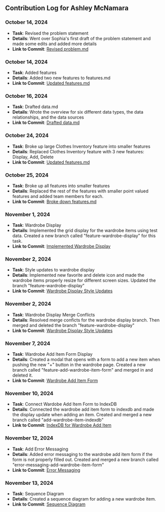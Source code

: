 ## Contribution Log for Ashley McNamara

### October 14, 2024
- **Task**: Revised the problem statement
- **Details**: Went over Sophia's first draft of the problem statement and made some edits and added more details
- **Link to Commit**: [Revised problem.md](https://github.com/nhan0504/CS326/commit/85534ba1dc992358ae6ff457300a44ac80cfbb02)

### October 14, 2024
- **Task**: Added features
- **Details**: Added two new features to features.md
- **Link to Commit**: [Updated features.md](https://github.com/nhan0504/CS326/commit/40f17e71fd9af1e581eec09fe8f057289f5a126b)

### October 16, 2024
- **Task**: Drafted data.md
- **Details**: Wrote the overview for six different data types, the data relationships, and the data sources 
- **Link to Commit**: [Drafted data.md](https://github.com/nhan0504/CS326/commit/1a4b437f153d5906a13a9f49570929917df82956)

### October 24, 2024
- **Task**: Broke up large Clothes Inventory feature into smaller features
- **Details**: Replaced Clothes Inventory feature with 3 new features: Display, Add, Delete 
- **Link to Commit**: [Updated features.md](https://github.com/nhan0504/CS326/commit/877223ced608e7f2be58245c86b359e5d7289b72)

### October 25, 2024
- **Task**: Broke up all features into smaller features
- **Details**: Replaced the rest of the features with smaller point valued features and added team members for each. 
- **Link to Commit**: [Broke down features.md](https://github.com/nhan0504/CS326/pull/4/commits/b190234f69ee45c60caa8d6357937dd0046243eb)

### November 1, 2024
- **Task**: Wardrobe Display
- **Details**: Implemented the grid display for the wardrobe items using test data. Created a new branch called "feature-wardrobe-display" for this task. 
- **Link to Commit**: [Implemented Wardrobe Display](https://github.com/nhan0504/CS326/pull/18/commits/fef740cdedd25b41165e0e4cc9ad45148ef29e03)

### November 2, 2024
- **Task**: Style updates to wardrobe display
- **Details**: Implemented new favorite and delete icon and made the wardrobe items properly resize for different screen sizes. Updated the branch "feature-wardrobe-display"
- **Link to Commit**: [Wardrobe Display Style Updates](https://github.com/nhan0504/CS326/pull/18/commits/dbb04683f7a3de60c8cad895bc1bd8dc93c401a1)

### November 2, 2024
- **Task**: Wardrobe Display Merge Conflicts
- **Details**: Resolved merge conficts for the wardrobe display branch. Then merged and deleted the branch "feature-wardrobe-display"
- **Link to Commit**: [Wardrobe Display Style Updates](https://github.com/nhan0504/CS326/pull/18/commits/48dd76c59a09295f98fd3afef96380e108a19992)

### November 7, 2024
- **Task**: Wardrobe Add Item Form Display
- **Details**: Created a modal that opens with a form to add a new item when pushing the new "+" button in the wardrobe page. Created a new branch called "feature-add-wardrobe-item-form" and merged in and deleted it.
- **Link to Commit**: [Wardrobe Add Item Form](https://github.com/nhan0504/CS326/commit/9b1d5e8e65eb0c8d38826f2aaab28567eb4c21ca#diff-d51acda97ae090fb3170e1a8a4f8642a58b73c2d76e5c840e397c5ecf7c6446e)

### November 10, 2024
- **Task**: Connect Wardobe Add Item Form to IndexDB
- **Details**: Connected the wardrobe add item form to indexdb and made the display update when adding an item. Created and merged a new branch called "add-wardrobe-item-indexdb"
- **Link to Commit**: [IndexDB for Wardrobe Add Item](https://github.com/nhan0504/CS326/commit/57295146a82c7eaa2bb12f1e7ca787ef6898a876)

### November 12, 2024
- **Task**: Add Error Messaging
- **Details**: Added error messaging to the wardrobe add item form if the form is not properly filled out. Created and merged a new branch called "error-messaging-add-wardrobe-item-form"
- **Link to Commit**: [Error Messaging](https://github.com/nhan0504/CS326/pull/43/commits/41e8d14e990a9a9389ac7466dd5ce56a47e343a3)

### November 13, 2024
- **Task**: Sequence Diagram
- **Details**: Created a sequence diagram for adding a new wardrobe item.
- **Link to Commit**: [Sequence Diagram](https://github.com/nhan0504/CS326/pull/48/commits/c84cb7c20635e387f3d3bf5e1f58eee0d60d26f5)
